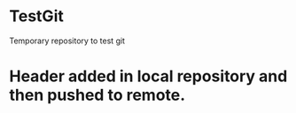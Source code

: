 # TestGit
Temporary repository to test git

# Header added in local repository and then pushed to remote.